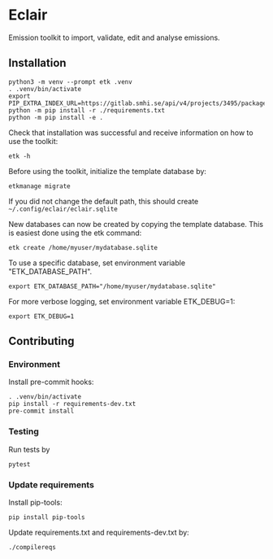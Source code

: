 # Eclair

Emission toolkit to import, validate, edit and analyse emissions.

## Installation
```
python3 -m venv --prompt etk .venv
. .venv/bin/activate
export PIP_EXTRA_INDEX_URL=https://gitlab.smhi.se/api/v4/projects/3495/packages/pypi/simple
python -m pip install -r ./requirements.txt
python -m pip install -e .
```
Check that installation was successful and receive information on how to use the toolkit:
```
etk -h
```

Before using the toolkit, initialize the template database by:
```
etkmanage migrate
```

If you did not change the default path, this should create
`~/.config/eclair/eclair.sqlite`

New databases can now be created by copying the template database. This is easiest done using the etk command:
```
etk create /home/myuser/mydatabase.sqlite
```

To use a specific database, set environment variable "ETK_DATABASE_PATH".
```
export ETK_DATABASE_PATH="/home/myuser/mydatabase.sqlite"
```

For more verbose logging, set environment variable ETK_DEBUG=1:
```
export ETK_DEBUG=1
```

## Contributing

### Environment
Install pre-commit hooks:

```
. .venv/bin/activate
pip install -r requirements-dev.txt
pre-commit install
```

### Testing

Run tests by
```
pytest
```
### Update requirements

Install pip-tools:
```
pip install pip-tools
```
Update requirements.txt and requirements-dev.txt by:
```
./compilereqs
```
